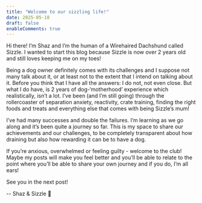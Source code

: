 ```yaml
---
title: "Welcome to our sizzling life!"
date: 2025-05-18
draft: false
enableComments: true
---
```


Hi there! I’m Shaz and I’m the human of a Wirehaired Dachshund called Sizzle. I wanted to start this blog because Sizzle is now over 2 years old and still loves keeping me on my toes! 

Being a dog owner definitely comes with its challenges and I suppose not many talk about it, or at least not to the extent that I intend on talking about it. Before you think that I have all the answers: I do not, not even close. But what I do have, is 2 years of dog-‘motherhood’ experience which realistically, isn’t a lot. I’ve been (and I’m still going) through the rollercoaster of separation anxiety, reactivity, crate training, finding the right foods and treats and everything else that comes with being Sizzle’s mum! 

I’ve had many successes and double the failures. I’m learning as we go along and it’s been quite a journey so far. This is my space to share our achievements and our challenges, to be completely transparent about how draining but also how rewarding it can be to have a dog.

If you’re anxious, overwhelmed or feeling guilty - welcome to the club! Maybe my posts will make you feel better and you’ll be able to relate to the point where you’ll be able to share your own journey and if you do, I’m all ears!

See you in the next post!

-- Shaz & Sizzle 🐶
